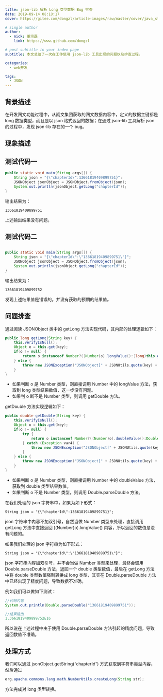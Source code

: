 ```yaml
---
title: json-lib 解析 Long 类型数据 Bug 排查
date: 2019-09-14 08:10:17
cover: https://gitee.com/dongzl/article-images/raw/master/cover/java_study.png

# single author
author:
  - nick: 董宗磊
    link: https://www.github.com/dongzl

# post subtitle in your index page
subtitle: 本文总结了一次在工作使用 json-lib 工具出现的问题以及排查过程。

categories: 
  - web开发

tags: 
  - JSON
---
```


## 背景描述
在开发网文功能过程中，从阅文集团获取的网文数据内容中，定义的数据主键都是 long 数据类型，而且是以 json 格式返回的数据；在通过 json-lib 工具解析 json 的过程中，发现 json-lib 存在的一个 bug。

<!-- more -->

## 现象描述

## 测试代码一

```java
public static void main(String args[]) {
    String json = "{\"chapterId\":13661819409899751}";
    JSONObject jsonObject = JSONObject.fromObject(json);
    System.out.println(jsonObject.getLong("chapterId"));
}
```

输出结果为：

```
13661819409899751
```
上述输出结果没有问题。

## 测试代码二

```java

public static void main(String args[]) {
    String json = "{\"chapterId\":\"13661819409899751\"}";
    JSONObject jsonObject = JSONObject.fromObject(json);
    System.out.println(jsonObject.getLong("chapterId"));
}

```

输出结果为：
```
13661819409899752
```

发现上述结果值是错误的，并没有获取的预期的结果值。

## 问题排查
通过阅读 JSONObject 类中的 getLong 方法实现代码，其内部的处理逻辑如下：

```java
public long getLong(String key) {
    this.verifyIsNull();
    Object o = this.get(key);
    if(o != null) {
        return o instanceof Number?((Number)o).longValue():(long)this.getDouble(key);
    } else {
        throw new JSONException("JSONObject[" + JSONUtils.quote(key) + "] is not a number.");
    }
}
```

- 如果判断 o 是 Number 类型，则直接调用 Number 中的 longValue 方法，获取到 long 类型结果数值，这一步没有问题。
- 如果判 o 断不是 Number 类型，则调用 getDouble 方法。

getDouble 方法实现逻辑如下：

```java
public double getDouble(String key) {
    this.verifyIsNull();
    Object o = this.get(key);
    if(o != null) {
        try {
            return o instanceof Number?((Number)o).doubleValue():Double.parseDouble((String)o);
        } catch (Exception var4) {
            throw new JSONException("JSONObject[" + JSONUtils.quote(key) + "] is not a number.");
        }
    } else {
        throw new JSONException("JSONObject[" + JSONUtils.quote(key) + "] is not a number.");
    }
}
```

- 如果判断 o 是 Number 类型，则直接调用 Number 中的 doubleValue 方法，获取到 double 类型结果数值。
- 如果判断 o 不是 Number 类型，则调用 Double.parseDouble 方法。

在我们处理的 json 字符串中，如果为如下形式：

```
String json = "{\"chapterId\":13661819409899751}";
```

json 字符串中内容不加双引号，自然当做 Number 类型来处理，直接调用 getLong 方法中直接返回 ((Number)o).longValue() 内容，所以返回的数值是没有问题的。

如果我们处理的 json 字符串为如下形式：

```
String json = "{\"chapterId\":\"13661819409899751\"}";
```
json 字符串内容加双引号，并不会当做 Number 类型来处理，最终会调用 Double.parseDouble 方法，返回一个 double 类型数值，最后在 getLong 方法中将 double 类型数值强制转换成 long 类型，其实在 Double.parseDouble 方法中已经出现了精度问题，导致数据不准确。   

例如我们可以做如下测试：

```java
//代码内容
System.out.println(Double.parseDouble("13661819409899751"));

//结果输出
1.3661819409899752E16

```
所以说在上述过程中由于使用 Double.parseDouble 方法引起的精度问题，导致返回数值不准确。

## 处理方式

我们可以通过 jsonObject.getString(“chapterId”) 方式获取到字符串类型内容，然后通过

```java
org.apache.commons.lang.math.NumberUtils.createLong(String str);
```

方法完成对 long 类型转换。